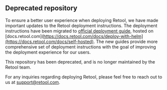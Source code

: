 ## Deprecated repository

To ensure a better user experience when deploying Retool, we have made important updates to the Retool deployment instructions. The deployment instructions have been migrated to [official deployment guide](https://docs.retool.com/docs/self-hosted), hosted on [docs.retool.com](https://docs.retool.com/docs/deploy-with-helm](https://docs.retool.com/docs/self-hosted). The new guides provide more comprehensive set of deployment instructions with the goal of improving the deployment experience for our users.

This repository has been deprecated, and is no longer maintained by the Retool team.

For any inquiries regarding deploying Retool, please feel free to reach out to us at support@retool.com.
